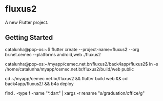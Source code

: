 # fluxus2

A new Flutter project.

## Getting Started

catalunha@pop-os:~$ flutter create --project-name=fluxus2 --org br.net.cemec --platforms android,web ./fluxus2

catalunha@pop-os:~/myapp/cemec.net.br/fluxus2/back4app/fluxus2$ ln -s /home/catalunha/myapp/cemec.net.br/fluxus2/build/web public

cd ~/myapp/cemec.net.br/fluxus2 && flutter build web && cd back4app/fluxus2/ && b4a deploy

find . -type f -name "*.dart" | xargs -r rename "s/graduation/office/g"
